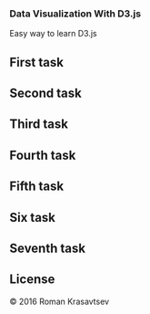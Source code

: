 ### Data Visualization With D3.js
Easy way to learn D3.js

## First task

## Second task

## Third task

## Fourth task

## Fifth task

## Six task

## Seventh task

## License
© 2016 Roman Krasavtsev
